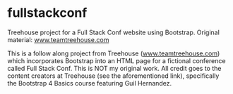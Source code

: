 # fullstackconf
Treehouse project for a Full Stack Conf website using Bootstrap.  Original material: www.teamtreehouse.com

This is a follow along project from Treehouse (www.teamtreehouse.com) which incorporates Bootstrap into an HTML page for a fictional conference called Full Stack Conf.  This is NOT my original work.  All credit goes to the content creators at Treehouse (see the aforementioned link), specifically the Bootstrap 4 Basics course featuring Guil Hernandez. 
